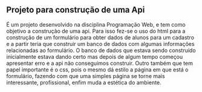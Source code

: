 ## Projeto para construção de uma Api

É um projeto desenvolvido na disciplina Programação Web, e tem como objetivo a construção de uma api. Para isso fez-se o uso do html para a construção de um formulário para obter dados de alunos para um cadastro e a partir teria que construir um banco de dados com algumas informações relacionadas ao formulário. 
O banco de dados que estava sendo construído inicialmente estava dando certo mas depois de algum tempo 
começou apresentar erro e a api não conseguimos construir.
Outro também que tem papel importante é o css, pois o mesmo dá estilo a página em que está o formulário, fazendo com que uma simples página se torne mais interessante, profissional, enfim muda a estética do ambiente.